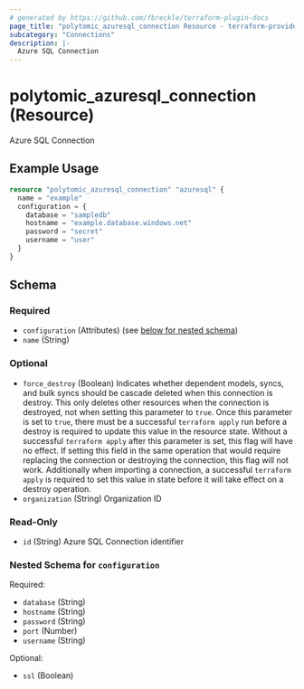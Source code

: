 ```yaml
---
# generated by https://github.com/fbreckle/terraform-plugin-docs
page_title: "polytomic_azuresql_connection Resource - terraform-provider-polytomic"
subcategory: "Connections"
description: |-
  Azure SQL Connection
---
```


# polytomic_azuresql_connection (Resource)

Azure SQL Connection

## Example Usage

```terraform
resource "polytomic_azuresql_connection" "azuresql" {
  name = "example"
  configuration = {
    database = "sampledb"
    hostname = "example.database.windows.net"
    password = "secret"
    username = "user"
  }
}
```

<!-- schema generated by tfplugindocs -->
## Schema

### Required

- `configuration` (Attributes) (see [below for nested schema](#nestedatt--configuration))
- `name` (String)

### Optional

- `force_destroy` (Boolean) Indicates whether dependent models, syncs, and bulk syncs should be cascade deleted when this connection is destroy. This only deletes other resources when the connection is destroyed, not when setting this parameter to `true`. Once this parameter is set to `true`, there must be a successful `terraform apply` run before a destroy is required to update this value in the resource state. Without a successful `terraform apply` after this parameter is set, this flag will have no effect. If setting this field in the same operation that would require replacing the connection or destroying the connection, this flag will not work. Additionally when importing a connection, a successful `terraform apply` is required to set this value in state before it will take effect on a destroy operation.
- `organization` (String) Organization ID

### Read-Only

- `id` (String) Azure SQL Connection identifier

<a id="nestedatt--configuration"></a>
### Nested Schema for `configuration`

Required:

- `database` (String)
- `hostname` (String)
- `password` (String)
- `port` (Number)
- `username` (String)

Optional:

- `ssl` (Boolean)


